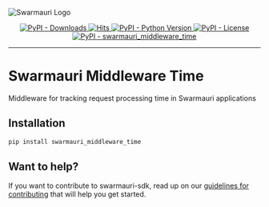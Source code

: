 ![Swarmauri Logo](https://res.cloudinary.com/dbjmpekvl/image/upload/v1730099724/Swarmauri-logo-lockup-2048x757_hww01w.png)

<p align="center">
    <a href="https://pypi.org/project/swarmauri_middleware_time/">
        <img src="https://img.shields.io/pypi/dm/swarmauri_middleware_time" alt="PyPI - Downloads"/>
    </a>
    <a href="https://hits.sh/github.com/swarmauri/swarmauri-sdk/tree/master/pkgs/standards/swarmauri_middleware_time/">
        <img alt="Hits" src="https://hits.sh/github.com/swarmauri/swarmauri-sdk/tree/master/pkgs/standards/swarmauri_middleware_time.svg"/>
    </a>
    <a href="https://pypi.org/project/swarmauri_middleware_time/">
        <img src="https://img.shields.io/pypi/pyversions/swarmauri_middleware_time" alt="PyPI - Python Version"/>
    </a>
    <a href="https://pypi.org/project/swarmauri_middleware_time/">
        <img src="https://img.shields.io/pypi/l/swarmauri_middleware_time" alt="PyPI - License"/>
    </a>
    <a href="https://pypi.org/project/swarmauri_middleware_time/">
        <img src="https://img.shields.io/pypi/v/swarmauri_middleware_time?label=swarmauri_middleware_time&color=green" alt="PyPI - swarmauri_middleware_time"/>
    </a>
</p>

---

# Swarmauri Middleware Time

Middleware for tracking request processing time in Swarmauri applications

## Installation

```bash
pip install swarmauri_middleware_time
```

## Want to help?

If you want to contribute to swarmauri-sdk, read up on our [guidelines for contributing](https://github.com/swarmauri/swarmauri-sdk/blob/master/contributing.md) that will help you get started.
